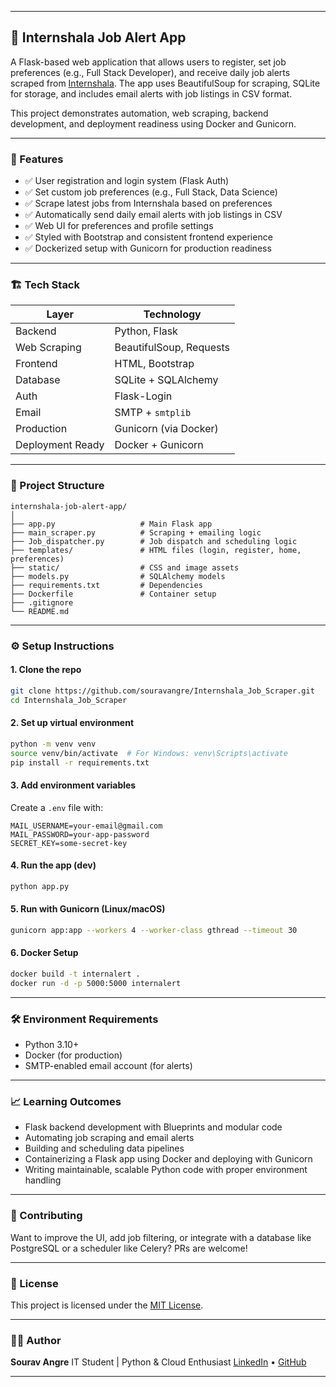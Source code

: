 
---

## 🚀 Internshala Job Alert App

A Flask-based web application that allows users to register, set job preferences (e.g., Full Stack Developer), and receive daily job alerts scraped from [Internshala](https://internshala.com). The app uses BeautifulSoup for scraping, SQLite for storage, and includes email alerts with job listings in CSV format.

This project demonstrates automation, web scraping, backend development, and deployment readiness using Docker and Gunicorn.

---

### 📌 Features

* ✅ User registration and login system (Flask Auth)
* ✅ Set custom job preferences (e.g., Full Stack, Data Science)
* ✅ Scrape latest jobs from Internshala based on preferences
* ✅ Automatically send daily email alerts with job listings in CSV
* ✅ Web UI for preferences and profile settings
* ✅ Styled with Bootstrap and consistent frontend experience
* ✅ Dockerized setup with Gunicorn for production readiness

---

### 🏗️ Tech Stack

| Layer            | Technology              |
| ---------------- | ----------------------- |
| Backend          | Python, Flask           |
| Web Scraping     | BeautifulSoup, Requests |
| Frontend         | HTML, Bootstrap         |
| Database         | SQLite + SQLAlchemy     |
| Auth             | Flask-Login             |
| Email            | SMTP + `smtplib`        |
| Production       | Gunicorn (via Docker)   |
| Deployment Ready | Docker + Gunicorn       |

---

### 📂 Project Structure

```
internshala-job-alert-app/
│
├── app.py                   # Main Flask app
├── main_scraper.py          # Scraping + emailing logic
├── Job_dispatcher.py        # Job dispatch and scheduling logic
├── templates/               # HTML files (login, register, home, preferences)
├── static/                  # CSS and image assets
├── models.py                # SQLAlchemy models
├── requirements.txt         # Dependencies
├── Dockerfile               # Container setup
├── .gitignore
└── README.md
```

---

### ⚙️ Setup Instructions

#### 1. Clone the repo

```bash
git clone https://github.com/souravangre/Internshala_Job_Scraper.git
cd Internshala_Job_Scraper
```

#### 2. Set up virtual environment

```bash
python -m venv venv
source venv/bin/activate  # For Windows: venv\Scripts\activate
pip install -r requirements.txt
```

#### 3. Add environment variables

Create a `.env` file with:

```env
MAIL_USERNAME=your-email@gmail.com
MAIL_PASSWORD=your-app-password
SECRET_KEY=some-secret-key
```

#### 4. Run the app (dev)

```bash
python app.py
```

#### 5. Run with Gunicorn (Linux/macOS)

```bash
gunicorn app:app --workers 4 --worker-class gthread --timeout 30
```

#### 6. Docker Setup

```bash
docker build -t internalert .
docker run -d -p 5000:5000 internalert
```

---

### 🛠️ Environment Requirements

* Python 3.10+
* Docker (for production)
* SMTP-enabled email account (for alerts)

---

### 📈 Learning Outcomes

* Flask backend development with Blueprints and modular code
* Automating job scraping and email alerts
* Building and scheduling data pipelines
* Containerizing a Flask app using Docker and deploying with Gunicorn
* Writing maintainable, scalable Python code with proper environment handling

---

### 🤝 Contributing

Want to improve the UI, add job filtering, or integrate with a database like PostgreSQL or a scheduler like Celery? PRs are welcome!

---

### 📄 License

This project is licensed under the [MIT License](LICENSE).

---

### 🙋‍♂️ Author

**Sourav Angre**
IT Student | Python & Cloud Enthusiast
[LinkedIn](https://www.linkedin.com/in/sourav-angre) • [GitHub](https://github.com/souravangre)

---


